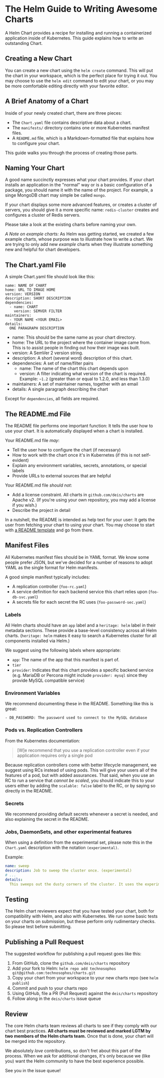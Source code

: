 # The Helm Guide to Writing Awesome Charts

A Helm Chart provides a recipe for installing and running a containerized application inside of Kubernetes. This guide explains how to write an outstanding Chart.

## Creating a New Chart

You can create a new chart using the `helm create` command. This will put the chart in your workspace, which is the perfect place for trying it out. You may choose to use the `helm edit` command to edit your chart, or you may be more comfortable editing directly with your favorite editor.

## A Brief Anatomy of a Chart

Inside of your newly created chart, there are three pieces:

- The `Chart.yaml` file contains descriptive data about a chart.
- The `manifests/` directory contains one or more Kubernetes manifest files.
- A `README.md` file, which is a Markdown-formatted file that explains how to configure your chart.

This guide walks you through the process of creating those parts.

## Naming Your Chart

A good name succinctly expresses what your chart provides. If your chart installs an application in the "normal" way or is a basic configuration of a package, you should name it with the name of the project. For example, a singe MongoDB chart may simple be called `mongo`.

If your chart displays some more advanced features, or creates a cluster of servers, you should give it a more specific name: `redis-cluster` creates and configures a cluster of Redis servers.

Please take a look at the existing charts before naming your own.

_A Note on example charts:_ As Helm was getting started, we created a few example charts, whose purpose was to illustrate how to write a chart. We are trying to only add new _example_ charts when they illustrate something new and helpful for chart developers.

## The Chart.yaml File

A simple Chart.yaml file should look like this:

```
name: NAME OF CHART
home: URL TO IMAGE HOME
version: VERSION
description: SHORT DESCRIPTION
dependencies:
  - name: CHART
    version: SEMVER FILTER
maintainers:
  - YOUR NAME <YOUR EMAIL>
details:
  ONE PARAGRAPH DESCRIPTION
```

- name: This should be the same name as your chart directory.
- home: The URL to the project where the container image came from. This is to assist people in finding out how their image was built.
- version: A SemVer 2 version string.
- description: A short (several word) description of this chart.
- dependencies: A set of name/filter pairs
	- name: The name of the chart this chart depends upon
	- version: A filter indicating what version of the chart is required. Example: `~1.2` (greater than or equal to 1.2.0, and less than 1.3.0)
- maintainers: A set of maintainer names, together with an email
- details: A single paragraph describing the chart

Except for `dependencies`, all fields are required.

## The README.md File

The README file performs one important function: It tells the user how to use your chart. It is automatically displayed when a chart is installed.

Your README.md file _may_:

- Tell the user how to configure the chart (if necessary)
- How to work with the chart once it's in Kubernetes (if this is not self-evident)
- Explain any environment variables, secrets, annotations, or special labels
- Provide URLs to external sources that are helpful

Your README.md file _should not_:

- Add a license constraint. All charts in `github.com/deis/charts` are Apache v2. (If you're using your own repository, you may add a license if you wish.)
- Describe the project in detail

In a nutshell, the README is intended as help text for your user: It gets the user from fetching your chart to using your chart. You may choose to start with [a README template](https://gist.github.com/elsonrodriguez/6e9afea8c0afbaf9cf59) and go from there.

## Manifest Files

All Kubernetes manifest files should be in YAML format. We know some people prefer JSON, but we've decided for a number of reasons to adopt YAML as the single format for Helm manifests.

A good simple manifest typically includes:

- A replication controller (`foo-rc.yaml`)
- A service definition for each backend service this chart relies upon (`foo-db-svc.yaml`)
- A secrets file for each secret the RC uses (`foo-password-sec.yaml`)

### Labels

All Helm charts should have an `app` label and a `heritage: helm` label in their metadata sections. These provide a base-level consistency across all Helm charts. (`heritage: helm` makes it easy to search a Kubernetes cluster for all components installed via Helm.)

We suggest using the following labels where appropriate:

- `app`: The name of the app that this manifest is part of.
- `tier`
- `provider`: Indicates that this chart provides a specific backend service (e.g. MariaDB or Percona might include `provider: mysql` since they provide MySQL compatible service)

### Environment Variables

We recommend documenting these in the README. Something like this is great:

```
- DB_PASSWORD: The password used to connect to the MySQL database
```

### Pods vs. Replication Controllers

From the Kubernetes documentation:

> [W]e recommend that you use a replication controller even if your application requires only a single pod

Because replication controllers come with better lifecycle management, we suggest using RCs instead of using pods. This will give your users all of the features of a pod, but with added assurances. That said, when you use an RC to run a service that _cannot be scaled_, you should indicate this to your users either by adding the `scalable: false` label to the RC, or by saying so directly in the README.

### Secrets

We recommend providing default secrets whenever a secret is needed, and also explaining the secret in the README.

### Jobs, DaemonSets, and other experimental features

When using a definition from the experimental set, please note this in the `Chart.yaml` description with the notation `(experimental)`.

Example:

```yaml
name: sweep
description: Job to sweep the cluster once. (experimental)
# ...
details:
  This sweeps out the dusty corners of the cluster. It uses the experimental Jobs type.
```

## Testing

The Helm chart reviewers expect that you have tested your chart, both for compatibility with Helm, and also with Kubernetes. We run some basic tests on your charts on submission, but these perform only rudimentary checks. So please test before submitting.

## Publishing a Pull Request

The suggested workflow for publishing a pull request goes like this:

1. From GitHub, clone the `github.com/deis/charts` repository
2. Add your fork to Helm: `helm repo add technosophos git@github.com:technosophos/charts.git`
3. Copy your chart from your workspace to your new charts repo (see `helm publish`)
4. Commit and push to your charts repo
5. Using GitHub, file a PR (Pull Request) against the `deis/charts` repository
6. Follow along in the `deis/charts` issue queue

## Review

The core Helm charts team reviews all charts to see if they comply with our chart best practices. **All charts must be reviewed and marked LGTM by two members of the Helm charts team.** Once that is done, your chart will be merged into the repository.

We absolutely _love_ contributions, so don't fret about this part of the process. When we ask for additional changes, it's only because we (like you) want the Helm community to have the best experience possible.

See you in the issue queue!


